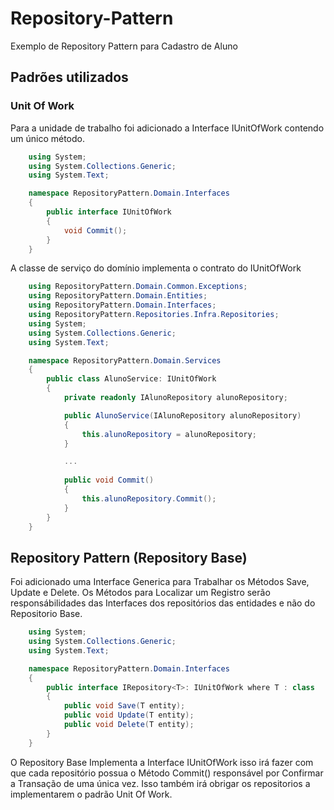 # Repository-Pattern
Exemplo de Repository Pattern para Cadastro de Aluno

## Padrões utilizados

### Unit Of Work

Para a unidade de trabalho foi adicionado a Interface IUnitOfWork contendo um único método.

```c#
    using System;
    using System.Collections.Generic;
    using System.Text;

    namespace RepositoryPattern.Domain.Interfaces
    {
        public interface IUnitOfWork
        {
            void Commit();
        }
    }
```

A classe de serviço do domínio implementa o contrato do IUnitOfWork

```C#
    using RepositoryPattern.Domain.Common.Exceptions;
    using RepositoryPattern.Domain.Entities;
    using RepositoryPattern.Domain.Interfaces;
    using RepositoryPattern.Repositories.Infra.Repositories;
    using System;
    using System.Collections.Generic;
    using System.Text;

    namespace RepositoryPattern.Domain.Services
    {
        public class AlunoService: IUnitOfWork
        {
            private readonly IAlunoRepository alunoRepository;

            public AlunoService(IAlunoRepository alunoRepository)
            {
                this.alunoRepository = alunoRepository;
            }

            ...
 
            public void Commit()
            {
                this.alunoRepository.Commit();
            }
        }
    }

```

## Repository Pattern (Repository Base)

Foi adicionado uma Interface Generica para Trabalhar os Métodos Save, Update e Delete.
Os Métodos para Localizar um Registro serão responsábilidades das Interfaces dos repositórios das entidades e não do Repositorio Base.

```c#
    using System;
    using System.Collections.Generic;
    using System.Text;

    namespace RepositoryPattern.Domain.Interfaces
    {
        public interface IRepository<T>: IUnitOfWork where T : class
        {
            public void Save(T entity);
            public void Update(T entity);
            public void Delete(T entity);
        }
    }
```

O Repository Base Implementa a Interface IUnitOfWork isso irá fazer com que cada repositório possua o Método Commit() responsável por Confirmar a Transação de uma única vez. Isso também irá obrigar os repositorios a implementarem o padrão Unit Of Work.




